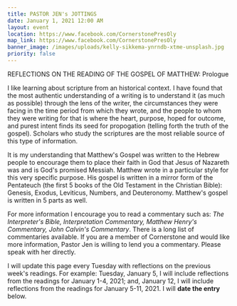 ```yaml
---
title: PASTOR JEN's JOTTINGS
date: January 1, 2021 12:00 AM
layout: event
location: https://www.facebook.com/CornerstonePresOly
map_link: https://www.facebook.com/CornerstonePresOly
banner_image: /images/uploads/kelly-sikkema-ynrndb-xtme-unsplash.jpg
priority: false
---
```

REFLECTIONS ON THE READING OF THE GOSPEL OF MATTHEW: Prologue

I like learning about scripture from an historical context. I have found that the most authentic understanding of a writing is to understand it (as much as possible) through the lens of the writer, the circumstances they were facing in the time period from which they wrote, and the people to whom they were writing for that is where the heart, purpose, hoped for outcome, and purest intent finds its seed for propogation (telling forth the truth of the gospel). Scholars who study the scriptures are the most reliable source of this type of information.

It is my understanding that Matthew's Gospel was written to the Hebrew people to encourage them to place their faith in God that Jesus of Nazareth was and is God's promised Messiah.  Matthew wrote in a particular style for this very specific purpose. His gospel is written in a mirror form of the Pentateuch (the first 5 books of the Old Testament in the Christian Bible): Genesis, Exodus, Leviticus, Numbers, and Deuteronomy. Matthew's gospel is written in 5 parts as well.  

For more information I encourage you to read a commentary such as: *The Interpreter's Bible, Interpretation Commentary, Matthew Henry's Commentary, John Calvin's Commentary*. There is a long list of commentaries available. If you are a member of Cornerstone and would like more information, Pastor Jen is willing to lend you a commentary. Please speak with her directly.

I will update this page every Tuesday with reflections on the previous week's readings. For example: Tuesday, January 5, I will include reflections from the readings for January 1-4, 2021; and, January 12, I will include reflections from the readings for January 5-11, 2021.  I will **date the entry** below.